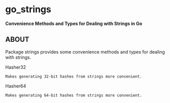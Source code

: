 go_strings
==========

**Convenience Methods and Types for Dealing with Strings in Go**


ABOUT
-----

Package strings provides some convenience methods and types for dealing with strings.

Hasher32

	Makes generating 32-bit hashes from strings more convenient.

Hasher64

	Makes generating 64-bit hashes from strings more convenient.
